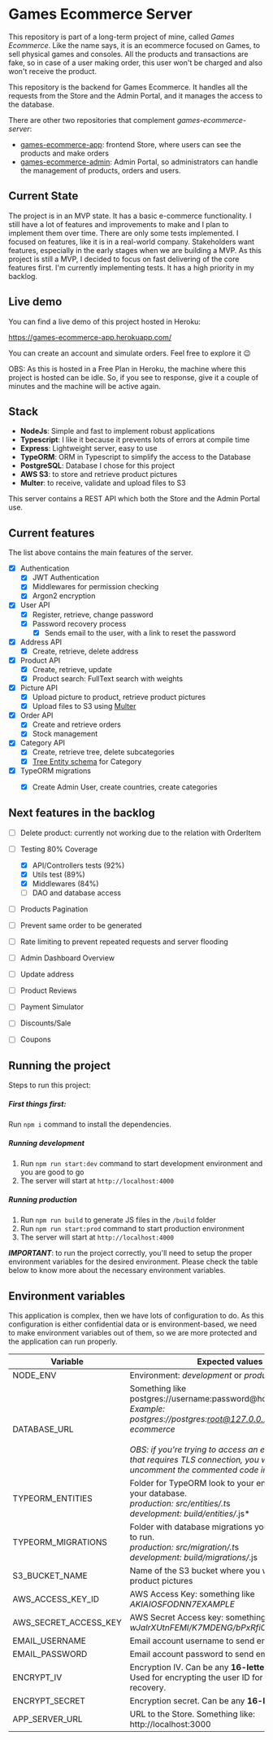 # Games Ecommerce Server
This repository is part of a long-term project of mine, called *Games Ecommerce*.
Like the name says, it is an ecommerce focused on Games, to sell physical games and consoles.
All the products and transactions are fake, so in case of a user making order, this user won't be charged and also won't receive the product.

This repository is the backend for Games Ecommerce. It handles all the requests from the Store and the Admin Portal, and it manages the access to the database.

There are other two repositories that complement *games-ecommerce-server*:

- [games-ecommerce-app](https://github.com/vitorbraga/games-ecommerce-app): frontend Store, where users can see the products and make orders
- [games-ecommerce-admin](https://github.com/vitorbraga/games-ecommerce-admin): Admin Portal, so administrators can handle the management of products, orders and users.



## Current State

The project is in an MVP state. It has a basic e-commerce functionality. I still have a lot of features and improvements to make and I plan to implement them over time.
There are only some tests implemented. I focused on features, like it is in a real-world company. Stakeholders want features, especially in the early stages when we are building a MVP. As this project is still a MVP, I decided to focus on fast delivering of the core features first.
I'm currently implementing tests. It has a high priority in my backlog.



## Live demo

You can find a live demo of this project hosted in Heroku:

https://games-ecommerce-app.herokuapp.com/

You can create an account and simulate orders. Feel free to explore it 😉

OBS: As this is hosted in a Free Plan in Heroku, the machine where this project is hosted can be idle. So, if you see to response, give it a couple of minutes and the machine will be active again.



## Stack

- **NodeJs**: Simple and fast to implement robust applications
- **Typescript**: I like it because it prevents lots of errors at compile time
- **Express**: Lightweight server, easy to use
- **TypeORM**: ORM in Typescript to simplify the access to the Database
- **PostgreSQL**: Database I chose for this project
- **AWS S3**: to store and retrieve product pictures
- **Multer**: to receive, validate and upload files to S3

This server contains a REST API which both the Store and the Admin Portal use.



## Current features

The list above contains the main features of the server.

- [x] Authentication	
  - [x] JWT Authentication
  - [x] Middlewares for permission checking
  - [x] Argon2 encryption
- [x] User API
  - [x] Register, retrieve, change password
  - [x] Password recovery process
    - [x] Sends email to the user, with a link to reset the password
- [x] Address API
  - [x] Create, retrieve, delete address
- [x] Product API
  - [x] Create, retrieve, update
  - [x] Product search: FullText search with weights
- [x] Picture API
  - [x] Upload picture to product, retrieve product pictures
  - [x] Upload files to S3 using [Multer](https://www.npmjs.com/package/multer)
- [x] Order API
  - [x] Create and retrieve orders
  - [x] Stock management
- [x] Category API
  - [x] Create, retrieve tree, delete subcategories
  - [x] [Tree Entity schema](https://orkhan.gitbook.io/typeorm/docs/tree-entities) for Category
- [x] TypeORM migrations
  - [x] Create Admin User, create countries, create categories



## Next features in the backlog

- [ ] Delete product: currently not working due to the relation with OrderItem
- [ ] Testing 80% Coverage
  - [x] API/Controllers tests (92%)
  - [x] Utils test (89%)
  - [x] Middlewares (84%)
  - [ ] DAO and database access
- [ ] Products Pagination
- [ ] Prevent same order to be generated
- [ ] Rate limiting to prevent repeated requests and server flooding
- [ ] Admin Dashboard Overview
- [ ] Update address
- [ ] Product Reviews
- [ ] Payment Simulator
- [ ] Discounts/Sale
- [ ] Coupons



## Running the project

Steps to run this project:

##### First things first:

Run `npm i` command to install the dependencies.

##### Running development

1. Run `npm run start:dev` command to start development environment and you are good to go
2. The server will start at `http://localhost:4000`

##### Running production

1. Run `npm run build` to generate JS files in the `/build` folder
2. Run `npm run start:prod` command to start production environment
3. The server will start at `http://localhost:4000`

***IMPORTANT***: to run the project correctly, you'll need to setup the proper environment variables for the desired environment. Please check the table below to know more about the necessary environment variables.



## Environment variables

This application is complex, then we have lots of configuration to do. As this configuration is either confidential data or is environment-based, we need to make environment variables out of them, so we are more protected and the application can run properly.

| Variable              | Expected values                                              |
| --------------------- | ------------------------------------------------------------ |
| NODE_ENV              | Environment: *development* or *production*                   |
| DATABASE_URL          | Something like postgres://username:password@host:port/database<br />*Example: postgres://postgres:root@127.0.0.1:5432/games-ecommerce*<br /><br />*OBS: if you're trying to access an external database that requires TLS connection, you will need to uncomment the commented code in ormconfig.js* |
| TYPEORM_ENTITIES      | Folder for TypeORM look to your entities and build your database.<br />*production: src/entities/.t*s<br/>*development: build/entities/*.js*<br/> |
| TYPEORM_MIGRATIONS    | Folder with database migrations you want TypeORM to run.<br />*production: src/migration/.t*s<br/>*development: build/migrations/*.js<br/> |
| S3_BUCKET_NAME        | Name of the S3 bucket where you will store the product pictures |
| AWS_ACCESS_KEY_ID     | AWS Access Key: something like *AKIAIOSFODNN7EXAMPLE*        |
| AWS_SECRET_ACCESS_KEY | AWS Secret Access key: something like *wJalrXUtnFEMI/K7MDENG/bPxRfiCYEXAMPLEKEY* |
| EMAIL_USERNAME        | Email account username to send emails to the users           |
| EMAIL_PASSWORD        | Email account password to send emails to the users           |
| ENCRYPT_IV            | Encryption IV. Can be any **16-letter string**.<br />Used for encrypting the user ID for password recovery. |
| ENCRYPT_SECRET        | Encryption secret. Can be any **16-letter string**.                        |
| APP_SERVER_URL        | URL to the Store. Something like: http://localhost:3000      |



